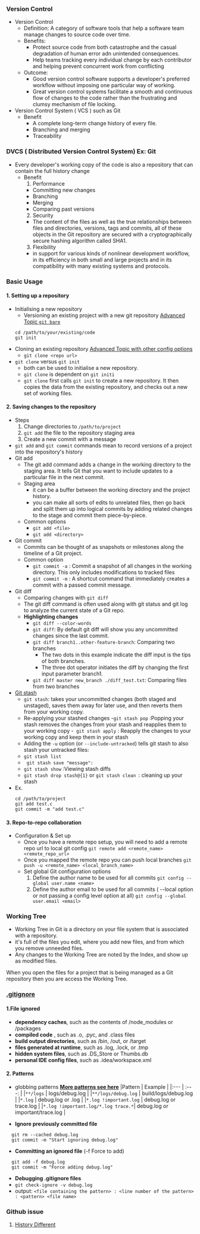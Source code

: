### Version Control
  - Version Control
    - Definition: A category of software tools that help a software team manage changes to source code over time. 
    - Benefits:
      - Protect source code from both catastrophe and the casual degradation of human error adn unintended consequences.
      - Help teams tracking every individual change by each contributor and helping prevent concurrent work from conflicting
    - Outcome:
      - Good version control software supports a developer's preferred workflow without imposing one particular way of working. 
      - Great version control systems facilitate a smooth and continuous flow of changes to the code rather than the frustrating and clumsy mechanism of file locking.
  - Version Control System ( VCS ) such as Git
    - Benefit 
      - A complete long-term change history of every file.
      - Branching and merging
      - Traceability 
### **DVCS** ( Distributed Version Control System) Ex: Git
  - Every developer's working copy of the code is also a repository that can contain the full history change
    - Benefit
      1. Performance 
        - Committing new changes
        - Branching
        - Merging 
        - Comparing past versions
      2. Security 
        - The content of the files as well as the true relationships between files and directories, versions, tags and commits, all of these objects in the Git repository are secured with a cryptographically secure hashing algorithm called SHA1. 
      3.  Flexibility 
        - in support for various kinds of nonlinear development workflow, in its efficiency in both small and large projects and in its compatibility with many existing systems and protocols.

### Basic Usage
#### 1. Setting up a repository
  - Initialising a new repository 
    - Versioning an existing project with a new git repository [Advanced Topic `git bare`](https://www.atlassian.com/git/tutorials/setting-up-a-repository/git-init)
    ```
    cd /path/to/your/existing/code
    git init  
    ``` 
  - Cloning an existing repository [Advanced Topic with other config options](https://www.atlassian.com/git/tutorials/setting-up-a-repository/git-clone)
    - ` git clone <repo url> `
  - `git clone` versus `git init`
    - both can be used to initialise a new repository. 
    - `git clone` is dependent on `git initi`
    - `git clone` first calls `git init` to create a new repository. It then copies the data from the existing repository, and checks out a new set of working files.

#### 2. Saving changes to the repository
  - Steps
    1. Change directories to `/path/to/project`
    2. `git add` the file to the repository staging area
    3. Create a new commit with a message
  - `git add` and `git commit` commands mean to record versions of a project into the repository's history
  - Git add
    - The git add command adds a change in the working directory to the staging area. It tells Git that you want to include updates to a particular file in the next commit.
    - Staging area
      - it can be a buffer between the working directory and the project history.
      - you can make all sorts of edits to unrelated files, then go back and split them up into logical commits by adding related changes to the stage and commit them piece-by-piece. 
    - Common options
      - `git add <file>`
      - `git add <directory>`
  - Git commit
    -  Commits can be thought of as snapshots or milestones along the timeline of a Git project. 
    - Common option
      - `git commit -a` : Commit a snapshot of all changes in the working directory. This only includes modifications to tracked files
      - `git commit -m` : A shortcut command that immediately creates a commit with a passed commit message. 
  - Git diff
    - Comparing changes with `git diff`
    - The git diff command is often used along with git status and git log to analyze the current state of a Git repo.
    - **Highlighting changes**
      - `git diff --color-words`
      - `git diff`: By default git diff will show you any uncommitted changes since the last commit.
      - `git diff branch1..other-feature-branch`: Comparing two branches
        - The two dots in this example indicate the diff input is the tips of both branches. 
        - The three dot operator initiates the diff by changing the first input parameter branch1. 
      - `git diff master new_branch ./diff_test.txt`: Comparing files from two branches
  - [Git stash](https://www.atlassian.com/git/tutorials/saving-changes/git-stash)
    - `git stash`: takes your uncommitted changes (both staged and unstaged), saves them away for later use, and then reverts them from your working copy.
    - Re-applying your stashed changes
      -`git stash pop` :Popping your stash removes the changes from your stash and reapplies them to your working copy
      -` git stash apply` : Reapply the changes to your working copy and keep them in your stash
    - Adding the `-u` option (or `--include-untracked`) tells git stash to also stash your untracked files:
    - `git stash list`
    - ` git stash save "message":`
    - `git stash show` :Viewing stash diffs
    - `git stash drop stash@{1}` or `git stash clean `: cleaning up your stash
  - Ex.
    ```
    cd /path/to/project
    git add test.c
    git commit -m "add test.c"
    ```

#### 3. Repo-to-repo collaboration
  - Configuration & Set up
    - Once you have a remote repo setup, you will need to add a remote repo url to local git config
    `git remote add <remote_name> <remote_repo_url>`
    - Once you mapped the remote repo you can push local branches
    `git push -u <remote_name> <local_branch_name> `
    - Set global Git configuration options
      1. Define the author name to be used for all commits
        `git config --global user.name <name>`
      2. Define the author email to be used for all commits ( --local option or not passing a config level option at all)
        `git config --global user.email <email>`
  
### Working Tree
  - Working Tree in Git is a directory on your file system that is associated with a repository.
  - it's full of the files you edit, where you add new files, and from which you remove unneeded files. 
  - Any changes to the Working Tree are noted by the Index, and show up as modified files.

When you open the files for a project that is being managed as a Git repository then you are access the Working Tree. 

### [.gitignore](https://www.atlassian.com/git/tutorials/saving-changes/gitignore)
#### 1.File ignored
  - **dependency caches**, such as the contents of /node_modules or /packages
  - **compiled code** , such as .o, .pyc, and .class files
  - **build output directories**, such as /bin, /out, or /target
  - **files generated at runtime**, such as .log, .lock, or .tmp
  - **hidden system files**, such as .DS_Store or Thumbs.db
  - **personal IDE config files**, such as .idea/workspace.xml

#### 2. Patterns
  - globbing patterns [**More patterns see here**](https://www.atlassian.com/git/tutorials/saving-changes/gitignore)
  |Pattern                             | Example                |
  |:---                                | :---:                  | 
  |`**/logs`                           | logs/debug.log         | 
  |`**/logs/debug.log`                 | build/logs/debug.log   |
  |`*.log`                             | debug.log or .log      |
  |`*.log !important.log`              | debug.log or trace.log |
  |`*.log !important.log/*.log trace.*`| debug.log or important/trace.log |

  - **Ignore previously committed file**
  ``` 
    git rm --cached debug.log
    git commit -m "Start ignoring debug.log"
  ```
  - **Committing an ignored file** (-f Force to add)
  ```
    git add -f debug.log
    git commit -m "Force adding debug.log"
  ```
  - **Debugging .gitignore files**
   - `git check-ignore -v debug.log`
   - output: `<file containing the pattern> : <line number of the pattern> : <pattern> <file name>`



### Github issue
1. [History Different](https://medium.com/@kihoonkang/git-master-and-branch-name-are-entirely-different-commit-histories-fda3bf37bd2)
